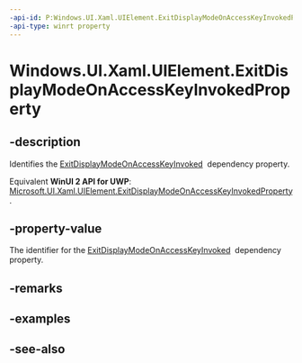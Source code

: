 ```yaml
---
-api-id: P:Windows.UI.Xaml.UIElement.ExitDisplayModeOnAccessKeyInvokedProperty
-api-type: winrt property
---
```


<!-- Property syntax
public Windows.UI.Xaml.DependencyProperty ExitDisplayModeOnAccessKeyInvokedProperty { get; }
-->

# Windows.UI.Xaml.UIElement.ExitDisplayModeOnAccessKeyInvokedProperty

## -description
Identifies the [ExitDisplayModeOnAccessKeyInvoked](uielement_exitdisplaymodeonaccesskeyinvoked.md)  dependency property.

Equivalent **WinUI 2 API for UWP**: [Microsoft.UI.Xaml.UIElement.ExitDisplayModeOnAccessKeyInvokedProperty](/windows/winui/api/microsoft.ui.xaml.uielement.exitdisplaymodeonaccesskeyinvokedproperty).

## -property-value
The identifier for the [ExitDisplayModeOnAccessKeyInvoked](uielement_exitdisplaymodeonaccesskeyinvoked.md)  dependency property.

## -remarks

## -examples

## -see-also
